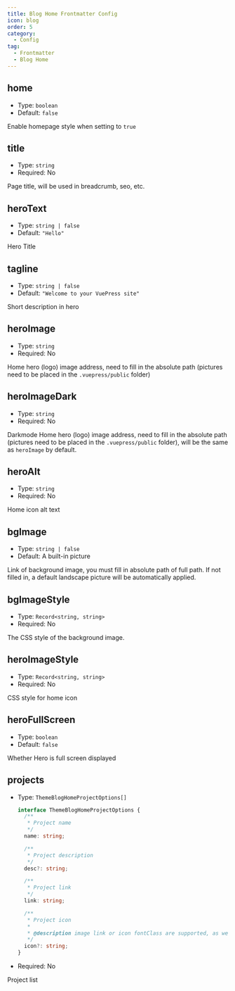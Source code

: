 ```yaml
---
title: Blog Home Frontmatter Config
icon: blog
order: 5
category:
  - Config
tag:
  - Frontmatter
  - Blog Home
---
```


## home

- Type: `boolean`
- Default: `false`

Enable homepage style when setting to `true`

## title

- Type: `string`
- Required: No

Page title, will be used in breadcrumb, seo, etc.

## heroText

- Type: `string | false`
- Default: `"Hello"`

Hero Title

## tagline

- Type: `string | false`
- Default: `"Welcome to your VuePress site"`

Short description in hero

## heroImage

- Type: `string`
- Required: No

Home hero (logo) image address, need to fill in the absolute path (pictures need to be placed in the `.vuepress/public` folder)

## heroImageDark

- Type: `string`
- Required: No

Darkmode Home hero (logo) image address, need to fill in the absolute path (pictures need to be placed in the `.vuepress/public` folder), will be the same as `heroImage` by default.

## heroAlt

- Type: `string`
- Required: No

Home icon alt text

## bgImage

- Type: `string | false`
- Default: A built-in picture

Link of background image, you must fill in absolute path of full path. If not filled in, a default landscape picture will be automatically applied.

## bgImageStyle

- Type: `Record<string, string>`
- Required: No

The CSS style of the background image.

## heroImageStyle

- Type: `Record<string, string>`
- Required: No

CSS style for home icon

## heroFullScreen

- Type: `boolean`
- Default: `false`

Whether Hero is full screen displayed

## projects

- Type: `ThemeBlogHomeProjectOptions[]`

  ```ts
  interface ThemeBlogHomeProjectOptions {
    /**
     * Project name
     */
    name: string;

    /**
     * Project description
     */
    desc?: string;

    /**
     * Project link
     */
    link: string;

    /**
     * Project icon
     *
     * @description image link or icon fontClass are supported, as well as `"link"`、`"project"`、`"book"`、`"article"`、`"friend"`
     */
    icon?: string;
  }
  ```

- Required: No

Project list
